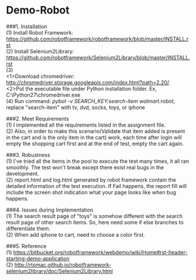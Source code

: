 # Demo-Robot
###1. Installation</br>
(1) Install Robot Framework: https://github.com/robotframework/robotframework/blob/master/INSTALL.rst</br>
(2) Install Selenium2Library: https://github.com/robotframework/Selenium2Library/blob/master/INSTALL.rst</br>
(3)</br>
<1>Download chromedriver: http://chromedriver.storage.googleapis.com/index.html?path=2.20/</br>
<2>Put the executable file under Python installation folder. Ex, C:\Python27\chromedriver.exe</br>
(4) Run command: <i>pybot -v SEARCH_KEY:search-item walmart.robot</i>, replace "search-item" with tv, dvd, socks, toys, or iphone</br>

###2. Meet Requirements</br>
(1) I implemented all the requirements listed in the assignment file.</br>
(2) Also, in order to make this scenario(Validate that item added is present in the cart and is the only item in the cart) work, each time after login will empty the shopping cart first and at the end of test, empty the cart again.

###3. Robustness</br>
(1) I've tried all the items in the pool to execute the test many times, it all ran smoothly. The test won't break except there exist real bugs in the development.</br>
(2) report.html and log.html generated by robot framework contain the detailed information of the test execution. If Fail happens, the report fill will include the screen shot indication what your page looks like when bug happens.
   
###4. Issues during Implementation</br>
(1) The search result page of "toys" is somehow different with the search result page of other search items. So, here need some if else branches to differentiate them.</br>
(2) When add iphone to cart, need to choose a color first.

###5. Reference</br>
(1) https://bitbucket.org/robotframework/webdemo/wiki/Home#rst-header-starting-demo-application</br>
(2) http://rtomac.github.io/robotframework-selenium2library/doc/Selenium2Library.html

